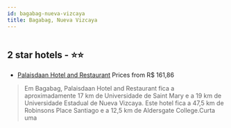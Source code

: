 ```yaml
---
id: bagabag-nueva-vizcaya
title: Bagabag, Nueva Vizcaya
---
```


<center><img src="https://i.travelapi.com/hotels/28000000/27150000/27149100/27149061/7317f7b9_z.jpg" alt="" /></center>


##  2 star hotels - ⭐️⭐️

-    [Palaisdaan Hotel and Restaurant](https://www.hurb.com/br/aud/https://www.hurb.com/br/hotels/bagabag/palaisdaan-hotel-and-restaurant-HT-OO7Z?cmp=18055) Prices from R$ 161,86
   > Em Bagabag, Palaisdaan Hotel and Restaurant fica a aproximadamente 17 km de Universidade de Saint Mary e a 19 km de Universidade Estadual de Nueva Vizcaya.  Este hotel fica a 47,5 km de Robinsons Place Santiago e a 12,5 km de Aldersgate College.Curta uma 
